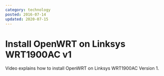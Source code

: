 ```yaml
---
category: technology
posted: 2016-07-14
updated: 2020-07-15
---
```


# Install OpenWRT on Linksys WRT1900AC v1

Video explains how to install OpenWRT on Linksys WRT1900AC Version 1.



